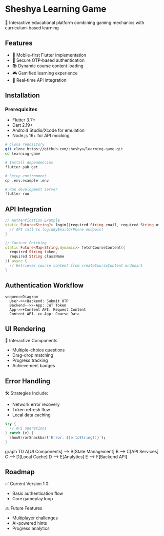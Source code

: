 # Sheshya Learning Game

🚀 Interactive educational platform combining gaming mechanics with curriculum-based learning

## Features
- 📱 Mobile-first Flutter implementation
- 🔐 Secure OTP-based authentication
- 📚 Dynamic course content loading
- 🎮 Gamified learning experience
- 🔄 Real-time API integration

## Installation

### Prerequisites
- Flutter 3.7+ 
- Dart 2.19+
- Android Studio/Xcode for emulation
- Node.js 16+ for API mocking

```bash
# Clone repository
git clone https://github.com/sheshya/learning-game.git
cd learning-game

# Install dependencies
flutter pub get

# Setup environment
cp .env.example .env

# Run development server
flutter run
```

## API Integration
```dart
// Authentication Example
static Future<String?> login({required String email, required String otp}) async {
  // API call to loginByEmailOrPhone endpoint
}

// Content Fetching
static Future<Map<String,dynamic>> fetchCourseContent({
  required String token, 
  required String className
}) async {
  // Retrieves course content from createCourseContent endpoint
}
```

## Authentication Workflow
```mermaid
sequenceDiagram
  User->>+Backend: Submit OTP
  Backend-->>-App: JWT Token
  App->>+Content API: Request Content
  Content API-->>-App: Course Data
```

## UI Rendering
🎯 Interactive Components:
- Multiple-choice questions
- Drag-drop matching
- Progress tracking
- Achievement badges

## Error Handling
🛠️ Strategies Include:
- Network error recovery
- Token refresh flow
- Local data caching
```dart
try {
  // API operations
} catch (e) {
  showErrorSnackbar('Error: ${e.toString()}');
}
```
graph TD
    A[UI Components] --> B[State Management]
    B --> C[API Services]
    C --> D[Local Cache]
    D --> E[Analytics]
    E --> F[Backend API]
    
## Roadmap
✅ Current Version 1.0
- Basic authentication flow
- Core gameplay loop

🔜 Future Features
- Multiplayer challenges
- AI-powered hints
- Progress analytics
